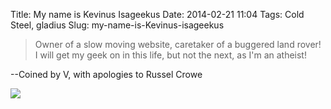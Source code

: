 Title: My name is Kevinus Isageekus
Date: 2014-02-21 11:04
Tags: Cold Steel, gladius
Slug: my-name-is-Kevinus-isageekus

> Owner of a slow moving website, caretaker of a buggered land rover! I
> will get my geek on in this life, but not the next, as I'm an atheist!

--Coined by V, with apologies to Russel Crowe

<img src="/media/images/2014-02-21 gladius.jpg" class="align-center" />
